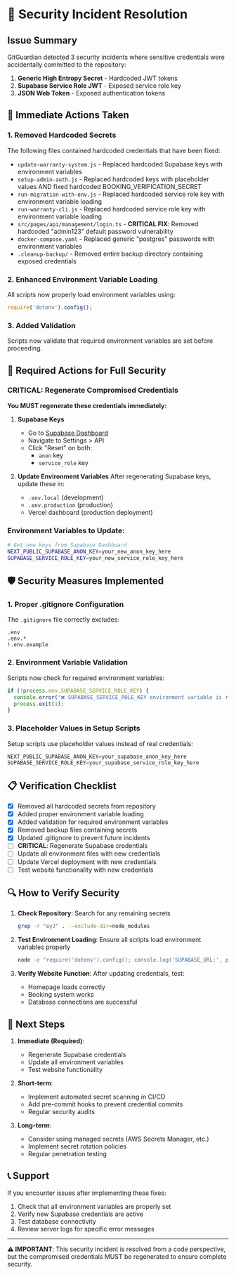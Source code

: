 # 🔐 Security Incident Resolution

## Issue Summary
GitGuardian detected 3 security incidents where sensitive credentials were accidentally committed to the repository:

1. **Generic High Entropy Secret** - Hardcoded JWT tokens
2. **Supabase Service Role JWT** - Exposed service role key
3. **JSON Web Token** - Exposed authentication tokens

## 🚨 Immediate Actions Taken

### 1. Removed Hardcoded Secrets
The following files contained hardcoded credentials that have been fixed:

- `update-warranty-system.js` - Replaced hardcoded Supabase keys with environment variables
- `setup-admin-auth.js` - Replaced hardcoded keys with placeholder values AND fixed hardcoded BOOKING_VERIFICATION_SECRET
- `run-migration-with-env.js` - Replaced hardcoded service role key with environment variable loading
- `run-warranty-cli.js` - Replaced hardcoded service role key with environment variable loading
- `src/pages/api/management/login.ts` - **CRITICAL FIX**: Removed hardcoded "admin123" default password vulnerability
- `docker-compose.yaml` - Replaced generic "postgres" passwords with environment variables
- `.cleanup-backup/` - Removed entire backup directory containing exposed credentials

### 2. Enhanced Environment Variable Loading
All scripts now properly load environment variables using:
```javascript
require('dotenv').config();
```

### 3. Added Validation
Scripts now validate that required environment variables are set before proceeding.

## 🔄 Required Actions for Full Security

### CRITICAL: Regenerate Compromised Credentials

**You MUST regenerate these credentials immediately:**

1. **Supabase Keys**
   - Go to [Supabase Dashboard](https://supabase.com/dashboard)
   - Navigate to Settings > API
   - Click "Reset" on both:
     - `anon` key
     - `service_role` key

2. **Update Environment Variables**
   After regenerating Supabase keys, update these in:
   - `.env.local` (development)
   - `.env.production` (production)
   - Vercel dashboard (production deployment)

### Environment Variables to Update:
```bash
# Get new keys from Supabase Dashboard
NEXT_PUBLIC_SUPABASE_ANON_KEY=your_new_anon_key_here
SUPABASE_SERVICE_ROLE_KEY=your_new_service_role_key_here
```

## 🛡️ Security Measures Implemented

### 1. Proper .gitignore Configuration
The `.gitignore` file correctly excludes:
```
.env
.env.*
!.env.example
```

### 2. Environment Variable Validation
Scripts now check for required environment variables:
```javascript
if (!process.env.SUPABASE_SERVICE_ROLE_KEY) {
  console.error('❌ SUPABASE_SERVICE_ROLE_KEY environment variable is required');
  process.exit(1);
}
```

### 3. Placeholder Values in Setup Scripts
Setup scripts use placeholder values instead of real credentials:
```javascript
NEXT_PUBLIC_SUPABASE_ANON_KEY=your_supabase_anon_key_here
SUPABASE_SERVICE_ROLE_KEY=your_supabase_service_role_key_here
```

## 📋 Verification Checklist

- [x] Removed all hardcoded secrets from repository
- [x] Added proper environment variable loading
- [x] Added validation for required environment variables
- [x] Removed backup files containing secrets
- [x] Updated .gitignore to prevent future incidents
- [ ] **CRITICAL**: Regenerate Supabase credentials
- [ ] Update all environment files with new credentials
- [ ] Update Vercel deployment with new credentials
- [ ] Test website functionality with new credentials

## 🔍 How to Verify Security

1. **Check Repository**: Search for any remaining secrets
   ```bash
   grep -r "eyJ" . --exclude-dir=node_modules
   ```

2. **Test Environment Loading**: Ensure all scripts load environment variables properly
   ```bash
   node -e "require('dotenv').config(); console.log('SUPABASE_URL:', process.env.NEXT_PUBLIC_SUPABASE_URL ? 'SET' : 'NOT SET')"
   ```

3. **Verify Website Function**: After updating credentials, test:
   - Homepage loads correctly
   - Booking system works
   - Database connections are successful

## 🚀 Next Steps

1. **Immediate (Required)**:
   - Regenerate Supabase credentials
   - Update all environment variables
   - Test website functionality

2. **Short-term**:
   - Implement automated secret scanning in CI/CD
   - Add pre-commit hooks to prevent credential commits
   - Regular security audits

3. **Long-term**:
   - Consider using managed secrets (AWS Secrets Manager, etc.)
   - Implement secret rotation policies
   - Regular penetration testing

## 📞 Support

If you encounter issues after implementing these fixes:
1. Check that all environment variables are properly set
2. Verify new Supabase credentials are active
3. Test database connectivity
4. Review server logs for specific error messages

---

**⚠️ IMPORTANT**: This security incident is resolved from a code perspective, but the compromised credentials MUST be regenerated to ensure complete security. 